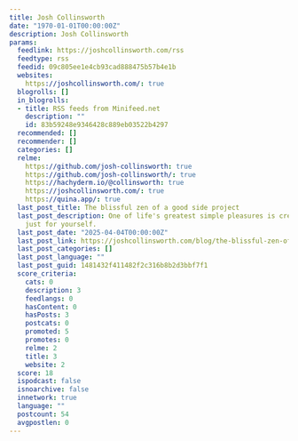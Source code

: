 ```yaml
---
title: Josh Collinsworth
date: "1970-01-01T00:00:00Z"
description: Josh Collinsworth
params:
  feedlink: https://joshcollinsworth.com/rss
  feedtype: rss
  feedid: 09c805ee1e4cb93cad888475b57b4e1b
  websites:
    https://joshcollinsworth.com/: true
  blogrolls: []
  in_blogrolls:
  - title: RSS feeds from Minifeed.net
    description: ""
    id: 83b59248e9346428c889eb03522b4297
  recommended: []
  recommender: []
  categories: []
  relme:
    https://github.com/josh-collinsworth: true
    https://github.com/josh-collinsworth/: true
    https://hachyderm.io/@collinsworth: true
    https://joshcollinsworth.com/: true
    https://quina.app/: true
  last_post_title: The blissful zen of a good side project
  last_post_description: One of life's greatest simple pleasures is creating something
    just for yourself.
  last_post_date: "2025-04-04T00:00:00Z"
  last_post_link: https://joshcollinsworth.com/blog/the-blissful-zen-of-a-good-side-project
  last_post_categories: []
  last_post_language: ""
  last_post_guid: 1481432f411482f2c316b8b2d3bbf7f1
  score_criteria:
    cats: 0
    description: 3
    feedlangs: 0
    hasContent: 0
    hasPosts: 3
    postcats: 0
    promoted: 5
    promotes: 0
    relme: 2
    title: 3
    website: 2
  score: 18
  ispodcast: false
  isnoarchive: false
  innetwork: true
  language: ""
  postcount: 54
  avgpostlen: 0
---
```

